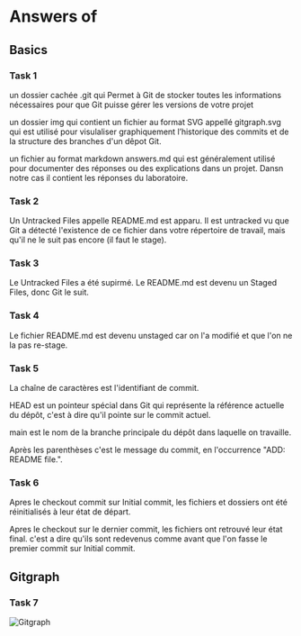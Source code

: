 # Answers of <students-firstname> <students-lastname> <github-username>

## Basics
### Task 1
un dossier cachée .git qui Permet à Git de stocker toutes les informations nécessaires pour que Git 
puisse gérer les versions de votre projet

un dossier img qui contient un fichier au format SVG appellé gitgraph.svg qui est utilisé
pour visulaliser graphiquement l’historique des commits et de la structure des branches d'un dêpot Git.

un fichier au format markdown answers.md qui est généralement utilisé pour documenter des réponses ou 
des explications dans un projet. Dansn notre cas il contient les réponses du laboratoire.

### Task 2
Un Untracked Files appelle README.md est apparu. Il est untracked vu que Git a détecté l'existence de ce 
fichier dans votre répertoire de travail, mais qu'il ne le suit pas encore (il faut le stage).

### Task 3
Le Untracked Files a été supirmé. Le README.md est devenu un Staged Files, donc Git le suit.

### Task 4
Le fichier README.md est devenu unstaged car on l'a modifié et que l'on ne la pas re-stage.

### Task 5
La chaîne de caractères est l'identifiant de commit.

HEAD est un pointeur spécial dans Git qui représente la référence actuelle du dépôt, c'est à dire qu'il 
pointe sur le commit actuel.


main est le nom de la branche principale du dépôt dans laquelle on travaille.

Après les parenthèses c'est le message du commit, en l'occurrence "ADD: README file.".

### Task 6
Apres le checkout commit sur Initial commit, les fichiers et dossiers ont été réinitialisés
à leur état de départ. 

Apres le checkout sur le dernier commit, les fichiers ont retrouvé leur état final. c'est a dire qu'ils
sont redevenus comme avant que l'on fasse le premier commit sur Initial commit.

## Gitgraph

### Task 7

![Gitgraph](img/gitgraph.svg)